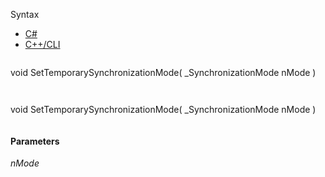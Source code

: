 Syntax

* [C#](#i-syntax-CS)
* [C++/CLI](#i-syntax-CPP2005)

```
```
void SetTemporarySynchronizationMode( 
   _SynchronizationMode nMode
)
```
```

```
```
void SetTemporarySynchronizationMode( 
   _SynchronizationMode nMode
)
```
```

#### Parameters

*nMode*


